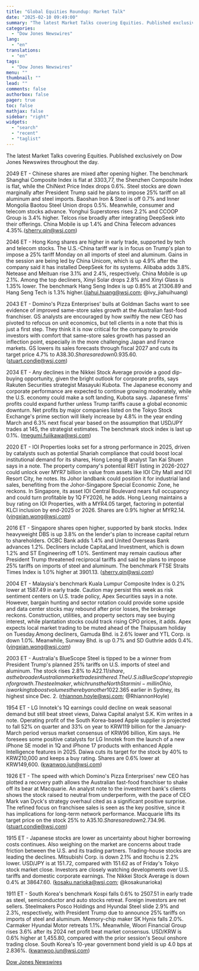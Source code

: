 ```yaml
---
title: "Global Equities Roundup: Market Talk"
date: "2025-02-10 09:49:00"
summary: "The latest Market Talks covering Equities. Published exclusively on Dow Jones Newswires throughout the day.2049 ET - Chinese shares are mixed after opening higher. The benchmark Shanghai Composite Index is flat at 3303,77, the Shenzhen Composite Index is flat, while the ChiNext Price Index drops 0.6%. Steel stocks are down..."
categories:
  - "Dow Jones Newswires"
lang:
  - "en"
translations:
  - "en"
tags:
  - "Dow Jones Newswires"
menu: ""
thumbnail: ""
lead: ""
comments: false
authorbox: false
pager: true
toc: false
mathjax: false
sidebar: "right"
widgets:
  - "search"
  - "recent"
  - "taglist"
---
```


The latest Market Talks covering Equities. Published exclusively on Dow Jones Newswires throughout the day.

2049 ET - Chinese shares are mixed after opening higher. The benchmark Shanghai Composite Index is flat at 3303,77, the Shenzhen Composite Index is flat, while the ChiNext Price Index drops 0.6%. Steel stocks are down marginally after President Trump said he plans to impose 25% tariff on all aluminum and steel imports. Baoshan Iron & Steel is off 0.7% and Inner Mongolia Baotou Steel Union drops 0.5%. Meanwhile, consumer and telecom stocks advance. Yonghui Superstores rises 2.2% and CCOOP Group is 3.4% higher. Telcos rise broadly after integrating DeepSeek into their offerings. China Mobile is up 1.4% and China Telecom advances 4.35%.(sherry.qin@wsj.com)

2046 ET - Hong Kong shares are higher in early trade, supported by tech and telecom stocks. The U.S.-China tariff war is in focus on Trump's plan to impose a 25% tariff Monday on all imports of steel and aluminum. Gains in the session are being led by China Unicom, which is up 4.9% after the company said it has installed DeepSeek for its systems. Alibaba adds 3.8%. Netease and Meituan rise 3.1% and 2.4%, respectively. China Mobile is up 2.1%. Among the top decliners, Xinyi Solar drops 2.8% and Xinyi Glass is 1.35% lower. The benchmark Hang Seng Index is up 0.85% at 21306.89 and Hang Seng Tech is 1.3% higher.(jiahui.huang@wsj.com; @ivy\_jiahuihuang)

2043 ET - Domino's Pizza Enterprises' bulls at Goldman Sachs want to see evidence of improved same-store sales growth at the Australian fast-food franchiser. GS analysts are encouraged by how swiftly the new CEO has pivoted to refocus on unit economics, but tell clients in a note that this is just a first step. They think it is now critical for the company to provide investors with comfort that same-store sales growth has passed an inflection point, especially in the more challenging Japan and France markets. GS lowers its sales forecasts through fiscal 2027 and cuts its target price 4.7% to A$38.30. Shares are down 0.9% at A$35.60. (stuart.condie@wsj.com)

2034 ET - Any declines in the Nikkei Stock Average provide a good dip-buying opportunity, given the bright outlook for corporate profits, says Rakuten Securities strategist Masayuki Kubota. The Japanese economy and corporate performance are expected to continue growing moderately, while the U.S. economy could make a soft landing, Kubota says. Japanese firms' profits could expand further unless Trump tariffs cause a global economic downturn. Net profits by major companies listed on the Tokyo Stock Exchange's prime section will likely increase by 4.8% in the year ending March and 6.3% next fiscal year based on the assumption that USD/JPY trades at 145, the strategist estimates. The benchmark stock index is last up 0.1%. (megumi.fujikawa@wsj.com)

2020 ET - IOI Properties looks set for a strong performance in 2025, driven by catalysts such as potential Shariah compliance that could boost local institutional demand for its shares, Hong Leong IB analyst Tan Kai Shuen says in a note. The property company's potential REIT listing in 2026-2027 could unlock over MYR7 billion in value from assets like IOI City Mall and IOI Resort City, he notes. Its Johor landbank could position it for industrial land sales, benefiting from the Johor-Singapore Special Economic Zone, he reckons. In Singapore, its asset IOI Central Boulevard nears full occupancy and could turn profitable by 1Q FY2026, he adds. Hong Leong maintains a buy rating on IOI Properties, with a MYR4.05 target, factoring in potential KLCI inclusion by end-2025 or 2026. Shares are 0.9% higher at MYR2.14. (yingxian.wong@wsj.com)

2016 ET - Singapore shares open higher, supported by bank stocks. Index heavyweight DBS is up 3.8% on the lender's plan to increase capital return to shareholders. OCBC Bank adds 1.4% and United Overseas Bank advances 1.2%. Decliners include CapitaLand Investment, which is down 1.2% and ST Engineering off 1.0%. Sentiment may remain cautious after President Trump threatened reciprocal tariffs and said he plans to impose 25% tariffs on imports of steel and aluminum. The benchmark FTSE Straits Times Index is 1.0% higher at 3901.13. (sherry.qin@wsj.com)

2004 ET - Malaysia's benchmark Kuala Lumpur Composite Index is 0.2% lower at 1587.49 in early trade. Caution may persist this week as risk sentiment centers on U.S. trade policy, Apex Securities says in a note. However, bargain hunting and sector rotation could provide some upside and data center stocks may rebound after prior losses, the brokerage reckons. Construction, utilities, and property sectors may see buying interest, while plantation stocks could track rising CPO prices, it adds. Apex expects local market trading to be muted ahead of the Thaipusam holiday on Tuesday.Among decliners, Gamuda Bhd. is 2.6% lower and YTL Corp. is down 1.0%. Meanwhile, Sunway Bhd. is up 0.7% and SD Guthrie adds 0.4%. (yingxian.wong@wsj.com)

2003 ET - Australia's BlueScope Steel is tipped to be a winner from President Trump's planned 25% tariffs on U.S. imports of steel and aluminum. The stock rises 2.8% to A$22.11/share, as the broader Australian market trades in the red. The U.S. is BlueScope's top region for growth. The steelmaker, which runs the North Star mini-mill in Ohio, is working to boost volumes there by another 10% following the completion of an expansion that increased output by nearly 50%. Trump says he plans to announce the 25% tariffs Monday. U.S. tariffs could help offset tough steel-market conditions for BlueScope, with spreads in Asia especially soft. BlueScope's stock hit A$22.365 earlier in Sydney, its highest since Dec. 2. (rhiannon.hoyle@wsj.com; @RhiannonHoyle)

1954 ET - LG Innotek's 1Q earnings could decline on weak seasonal demand but still beat street views, Daiwa Capital analyst S.K. Kim writes in a note. Operating profit of the South Korea-based Apple supplier is projected to fall 52% on quarter and 33% on year to KRW119 billion for the January-March period versus market consensus of KRW96 billion, Kim says. He foresees some positive catalysts for LG Innotek from the launch of a new iPhone SE model in 1Q and iPhone 17 products with enhanced Apple Intelligence features in 2025. Daiwa cuts its target for the stock by 40% to KRW210,000 and keeps a buy rating. Shares are 0.6% lower at KRW149,600. (kwanwoo.jun@wsj.com)

1926 ET - The speed with which Domino's Pizza Enterprises' new CEO has plotted a recovery path allows the Australian fast-food franchiser to shake off its bear at Macquarie. An analyst note to the investment bank's clients shows the stock raised to neutral from underperform, with the pace of CEO Mark van Dyck's strategy overhaul cited as a significant positive surprise. The refined focus on franchisee sales is seen as the key positive, since it has implications for long-term network performance. Macquarie lifts its target price on the stock 25% to A$35.10. Shares are down 2.7% at A$34.96. (stuart.condie@wsj.com)

1915 ET - Japanese stocks are lower as uncertainty about higher borrowing costs continues. Also weighing on the market are concerns about trade friction between the U.S. and its trading partners. Trading-house stocks are leading the declines. Mitsubishi Corp. is down 2.1% and Itochu is 2.2% lower. USD/JPY is at 151.72, compared with 151.62 as of Friday's Tokyo stock market close. Investors are closely watching developments over U.S. tariffs and domestic corporate earnings. The Nikkei Stock Average is down 0.4% at 38647.60. (kosaku.narioka@wsj.com; @kosakunarioka)

1911 ET - South Korea's benchmark Kospi falls 0.6% to 2507.51 in early trade as steel, semiconductor and auto stocks retreat. Foreign investors are net sellers. Steelmakers Posco Holdings and Hyundai Steel slide 2.9% and 2.3%, respectively, with President Trump due to announce 25% tariffs on imports of steel and aluminum. Memory-chip maker SK Hynix falls 2.0%. Carmaker Hyundai Motor retreats 1.1%. Meanwhile, Woori Financial Group rises 3.6% after its 2024 net profit beat market consensus. USD/KRW is 0.6% higher at 1,455.80, compared with the prior session's Seoul onshore trading close. South Korea's 10-year government bond yield is up 4.0 bps at 2.836%. (kwanwoo.jun@wsj.com)

[Dow Jones Newswires](https://www.tradingview.com/news/DJN_DN20250209001180:0/)
